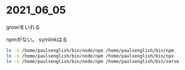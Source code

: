 # 2021_06_05

growiをいれる


npmがない。
symlinkはる

```sh
ln -s /home/paulsenglish/bin/node/npm /home/paulsenglish/bin/npm
ln -s /home/paulsenglish/bin/node/npm /home/paulsenglish/bin/npx
ln -s /home/paulsenglish/bin/node/npm /home/paulsenglish/bin/serve
```
